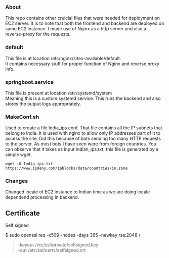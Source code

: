 ### About
This repo contains other cruicial files that were needed for deployment on EC2 server. It is to note that 
both the frontend and backend are deployed on same EC2 instance. I made use of Nginx as a http server
and also a reverse-proxy for the requests. 

### default
This file is at location /etc/nginx/sites-available/default.
<br>
It contains necessary stuff for proper function of Nginx and reverse proxy info.

### springboot.service
This file is present at location /etc/systemd/system
<br>
Meaning this is a custom systemd service. This runs the backend and also stores the output logs appropriately.

### MakeConf.sh
Used to create a file India_ips.conf. That file contains all the IP subnets that belong to India. 
It is used with nginx to allow only IP addresses part of it to access the site. Did this because of bots
sending too many HTTP requests to the server. As most bots I have seen were from foreign countries. You can
observe that it takes as input Indian_ips.txt, this file is generated by a simple wget.

    wget -O India_ips.txt https://www.ipdeny.com/ipblocks/data/countries/in.zone

### Changes
Changed locale of EC2 instance to Indian time as we are doing locale dependend processing in backend. 


## Certificate
Self signed

$ sudo openssl req -x509 -nodes -days 365 -newkey rsa:2048 \
>   -keyout /etc/ssl/private/selfsigned.key \
>   -out /etc/ssl/certs/selfsigned.crt